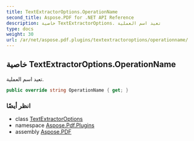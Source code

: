```yaml
---
title: TextExtractorOptions.OperationName
second_title: Aspose.PDF for .NET API Reference
description: خاصية TextExtractorOptions. تعيد اسم العملية
type: docs
weight: 30
url: /ar/net/aspose.pdf.plugins/textextractoroptions/operationname/
---
```

## خاصية TextExtractorOptions.OperationName

تعيد اسم العملية.

```csharp
public override string OperationName { get; }
```

### انظر أيضًا

* class [TextExtractorOptions](../)
* namespace [Aspose.Pdf.Plugins](../../../aspose.pdf.plugins/)
* assembly [Aspose.PDF](../../../)
